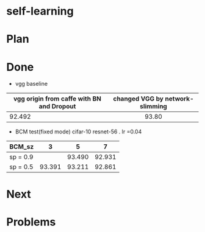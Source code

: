 # self-learning


# Plan



# Done
- vgg baseline

|vgg origin from caffe with BN and Dropout| changed VGG by network-slimming| 
|-------|:-----:|
|92.492|93.80|

- BCM test(fixed mode)
cifar-10 resnet-56 . lr =0.04


|BCM_sz|3|5|7|
|-----|:-----:|:-----:|:-----:|
|sp = 0.9||93.490|92.931|
|sp = 0.5|93.391|93.211|92.861|


# Next



# Problems
